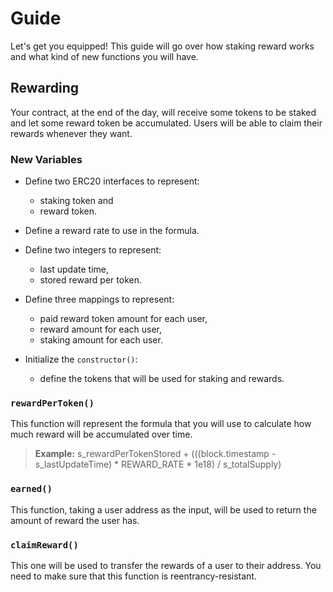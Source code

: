 # Guide

Let's get you equipped! This guide will go over how staking reward works and what kind of new functions you will have.

## Rewarding

Your contract, at the end of the day, will receive some tokens to be staked and let some reward token be accumulated. Users will be able to claim their rewards whenever they want.

### New Variables

- Define two ERC20 interfaces to represent:
    - staking token and
    - reward token.

- Define a reward rate to use in the formula.

- Define two integers to represent:
    - last update time,
    - stored reward per token.

- Define three mappings to represent:
    - paid reward token amount for each user,
    - reward amount for each user,
    - staking amount for each user.

- Initialize the `constructor()`:
    - define the tokens that will be used for staking and rewards.

### `rewardPerToken()`

This function will represent the formula that you will use to calculate how much reward will be accumulated over time.

> **Example:** s_rewardPerTokenStored + (((block.timestamp - s_lastUpdateTime) * REWARD_RATE * 1e18) / s_totalSupply)

### `earned()`

This function, taking a user address as the input, will be used to return the amount of reward the user has.

### `claimReward()`

This one will be used to transfer the rewards of a user to their address. You need to make sure that this function is reentrancy-resistant.

